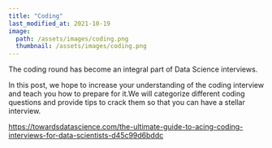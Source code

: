 ```yaml
---
title: "Coding"
last_modified_at: 2021-10-19
image: 
  path: /assets/images/coding.png
  thumbnail: /assets/images/coding.png
---
```

The coding round has become an integral part of Data Science interviews.

In this post, we hope to increase your understanding of the coding interview and teach you how to prepare for it.We will categorize different coding questions and provide tips to crack them so that you can have a stellar interview.

https://towardsdatascience.com/the-ultimate-guide-to-acing-coding-interviews-for-data-scientists-d45c99d6bddc
